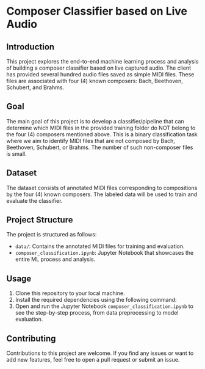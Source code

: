 # Composer Classifier based on Live Audio

## Introduction
This project explores the end-to-end machine learning process and analysis of building a composer classifier based on live captured audio. The client has provided several hundred audio files saved as simple MIDI files. These files are associated with four (4) known composers: Bach, Beethoven, Schubert, and Brahms.

## Goal
The main goal of this project is to develop a classifier/pipeline that can determine which MIDI files in the provided training folder do NOT belong to the four (4) composers mentioned above. This is a binary classification task where we aim to identify MIDI files that are not composed by Bach, Beethoven, Schubert, or Brahms. The number of such non-composer files is small.

## Dataset
The dataset consists of annotated MIDI files corresponding to compositions by the four (4) known composers. The labeled data will be used to train and evaluate the classifier.

## Project Structure
The project is structured as follows:
- `data/`: Contains the annotated MIDI files for training and evaluation.
- `composer_classification.ipynb`: Jupyter Notebook that showcases the entire ML process and analysis.

## Usage
1. Clone this repository to your local machine.
2. Install the required dependencies using the following command:
3. Open and run the Jupyter Notebook `composer_classification.ipynb` to see the step-by-step process, from data preprocessing to model evaluation.

## Contributing
Contributions to this project are welcome. If you find any issues or want to add new features, feel free to open a pull request or submit an issue.







